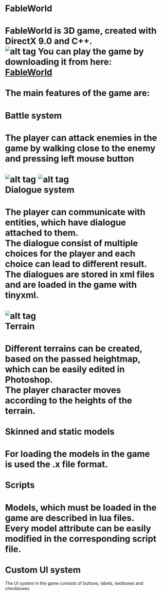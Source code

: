 FableWorld
==========

FableWorld is 3D game, created with DirectX 9.0 and C++.<br />
![alt tag](http://i.imgur.com/AahcNAz.jpg)
You can play the game by downloading it from here: <a href="https://www.dropbox.com/s/v3altwtltjt1vq3/FableWorld.zip" target="_blank">FableWorld</a><br/> <br />
The main features of the game are:<br />
====
  Battle system<br />
===
  The player can attack enemies in the game by walking close to the enemy and pressing left mouse button<br /><br />
  ![alt tag](http://i.imgur.com/VWn3NxV.jpg)
  ![alt tag](http://i.imgur.com/65Fix8w.jpg)
<br />
  Dialogue system<br />
===
  The player can communicate with entities, which have dialogue attached to them.<br />
  The dialogue consist of multiple choices for the player and each choice can lead to different result.<br />
  The dialogues are stored in xml files and are loaded in the game with tinyxml.<br /><br />
  ![alt tag](http://i.imgur.com/7IwLeUM.jpg)
  <br />
  Terrain<br />
===
  Different terrains can be created, based on the passed heightmap, which can be easily edited in Photoshop.<br />
  The player character moves according to the heights of the terrain.<br /><br />
  Skinned and static models<br />
===
  For loading the models in the game is used the .x file format. <br /><br />
  Scripts<br />
===
  Models, which must be loaded in the game are described in lua files.<br /> 
  Every model attribute can be easily modified in the corresponding script file.<br /><br />
  Custom UI system<br />
===
  The UI system in the game consists of buttons, labels, textboxes and checkboxes<br /><br />
  
